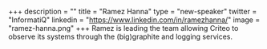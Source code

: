 +++
description = ""
title = "Ramez Hanna"
type = "new-speaker"
twitter = "InformatiQ"
linkedin = "https://www.linkedin.com/in/ramezhanna/"
image = "ramez-hanna.png"
+++
Ramez is leading the team allowing Criteo to observe its systems through the (big)graphite and logging services.
